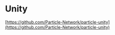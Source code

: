 # Unity

[https://github.com/Particle-Network/particle-unity](https://github.com/Particle-Network/particle-unity)
